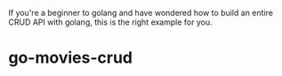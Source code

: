  If you're a beginner to golang and have wondered how to build an entire CRUD API with golang, this is the right example for you.
# go-movies-crud